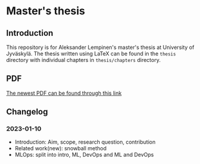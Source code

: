 # Master's thesis

## Introduction

This repository is for Aleksander Lempinen's master's thesis at University of Jyväskylä. The thesis written using LaTeX can be found in the ```thesis``` directory with individual chapters in ```thesis/chapters``` directory.

## PDF

[The newest PDF can be found through this link](thesis/gradu2.pdf)

## Changelog

### 2023-01-10

- Introduction: Aim, scope, research question, contribution
- Related work(new): snowball method
- MLOps: split into intro, ML, DevOps and ML and DevOps